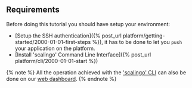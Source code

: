 ## Requirements

Before doing this tutorial you should have setup your environment:

* [Setup the SSH authentication]({% post_url platform/getting-started/2000-01-01-first-steps %}), it has to be done to let you `push` your application on the platform.
* [Install 'scalingo' Command Line Interface]({% post_url platform/cli/2000-01-01-start %})

{% note %}
  All the operation achieved with the <a href="http://cli.scalingo.com">'scalingo' CLI</a> can also be done on our <a href="https://my.scalingo.com">web dashboard</a>.
{% endnote %}
